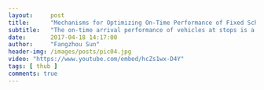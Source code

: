 ```yaml
---
layout:     post
title:      "Mechanisms for Optimizing On-Time Performance of Fixed Schedule Transit Vehicles"
subtitle:   "The on-time arrival performance of vehicles at stops is a critical metric for both riders and city planners to evaluate the reliability of a transit system. However, it is a non-trivial task for transit agencies to adjust the existing bus schedule to optimize the on-time performance for the future. For example, severe weather conditions and special events in the city could slow down traffic and cause bus delay. Furthermore, the delay of previous trips may affect the initial departure time of consecutive trips and generate accumulated delay. In this paper, we formulate the problem as a single-objective optimization task with constraints and propose a greedy algorithm and a genetic algorithm to generate bus schedules at time points that improves the bus on-time performance at timepoints which is indicated by whether the arrival delay is within the desired range. We use the Nashville bus system as a case study and simulate the optimization performance using historical data. The comparative analysis of the results identifies that delay patterns change over time and reveals the efficiency of the greedy and genetic algorithms."
date:       2017-04-18 14:17:00
author:     "Fangzhou Sun"
header-img: /images/posts/pic04.jpg
video: "https://www.youtube.com/embed/hcZs1wx-D4Y"
tags: [ thub ]
comments: true
---
```


